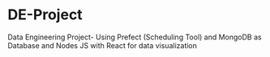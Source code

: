 # DE-Project
Data Engineering Project- Using Prefect (Scheduling Tool) and MongoDB as Database and  Nodes JS with React for data visualization
